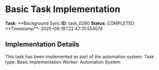 # Basic Task Implementation

**Task**: **Background Sync
**ID**: task_0290
**Status**: COMPLETED
**Timestamp\*\*: 2025-09-18T22:47:10.554574

## Implementation Details

This task has been implemented as part of the automation system.
Task type: Basic implementation
Worker: Automation System
